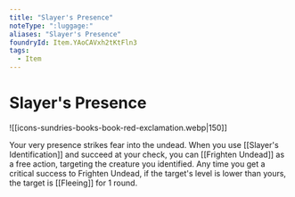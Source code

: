 ```yaml
---
title: "Slayer's Presence"
noteType: ":luggage:"
aliases: "Slayer's Presence"
foundryId: Item.YAoCAVxh2tKtFln3
tags:
  - Item
---
```


# Slayer's Presence
![[icons-sundries-books-book-red-exclamation.webp|150]]

Your very presence strikes fear into the undead. When you use [[Slayer's Identification]] and succeed at your check, you can [[Frighten Undead]] as a free action, targeting the creature you identified. Any time you get a critical success to Frighten Undead, if the target's level is lower than yours, the target is [[Fleeing]] for 1 round.
